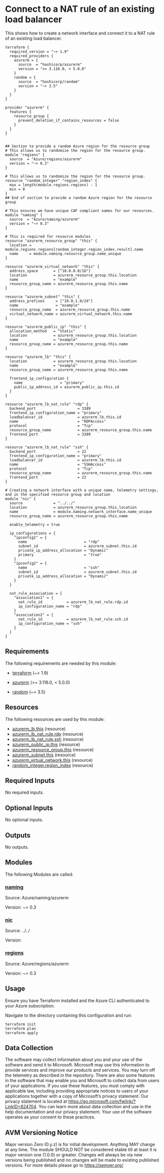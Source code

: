 <!-- BEGIN_TF_DOCS -->
# Connect to a NAT rule of an existing load balancer

This shows how to create a network interface and connect it to a NAT rule of an existing load balancer.

```hcl
terraform {
  required_version = "~> 1.9"
  required_providers {
    azurerm = {
      source  = "hashicorp/azurerm"
      version = ">= 3.116.0, < 5.0.0"
    }
    random = {
      source  = "hashicorp/random"
      version = "~> 3.5"
    }
  }
}

provider "azurerm" {
  features {
    resource_group {
      prevent_deletion_if_contains_resources = false
    }
  }
}


## Section to provide a random Azure region for the resource group
# This allows us to randomize the region for the resource group.
module "regions" {
  source  = "Azure/regions/azurerm"
  version = "~> 0.3"
}

# This allows us to randomize the region for the resource group.
resource "random_integer" "region_index" {
  max = length(module.regions.regions) - 1
  min = 0
}
## End of section to provide a random Azure region for the resource group

# This ensures we have unique CAF compliant names for our resources.
module "naming" {
  source  = "Azure/naming/azurerm"
  version = "~> 0.3"
}

# This is required for resource modules
resource "azurerm_resource_group" "this" {
  location = module.regions.regions[random_integer.region_index.result].name
  name     = module.naming.resource_group.name_unique
}

resource "azurerm_virtual_network" "this" {
  address_space       = ["10.0.0.0/16"]
  location            = azurerm_resource_group.this.location
  name                = "example"
  resource_group_name = azurerm_resource_group.this.name
}

resource "azurerm_subnet" "this" {
  address_prefixes     = ["10.0.1.0/24"]
  name                 = "example"
  resource_group_name  = azurerm_resource_group.this.name
  virtual_network_name = azurerm_virtual_network.this.name
}

resource "azurerm_public_ip" "this" {
  allocation_method   = "Static"
  location            = azurerm_resource_group.this.location
  name                = "example"
  resource_group_name = azurerm_resource_group.this.name
}

resource "azurerm_lb" "this" {
  location            = azurerm_resource_group.this.location
  name                = "example"
  resource_group_name = azurerm_resource_group.this.name

  frontend_ip_configuration {
    name                 = "primary"
    public_ip_address_id = azurerm_public_ip.this.id
  }
}

resource "azurerm_lb_nat_rule" "rdp" {
  backend_port                   = 3389
  frontend_ip_configuration_name = "primary"
  loadbalancer_id                = azurerm_lb.this.id
  name                           = "RDPAccess"
  protocol                       = "Tcp"
  resource_group_name            = azurerm_resource_group.this.name
  frontend_port                  = 3389
}

resource "azurerm_lb_nat_rule" "ssh" {
  backend_port                   = 22
  frontend_ip_configuration_name = "primary"
  loadbalancer_id                = azurerm_lb.this.id
  name                           = "SSHAccess"
  protocol                       = "Tcp"
  resource_group_name            = azurerm_resource_group.this.name
  frontend_port                  = 22
}

# Creating a network interface with a unique name, telemetry settings, and in the specified resource group and location
module "nic" {
  source              = "../../"
  location            = azurerm_resource_group.this.location
  name                = module.naming.network_interface.name_unique
  resource_group_name = azurerm_resource_group.this.name

  enable_telemetry = true

  ip_configurations = {
    "ipconfig1" = {
      name                          = "rdp"
      subnet_id                     = azurerm_subnet.this.id
      private_ip_address_allocation = "Dynamic"
      primary                       = "true"
    }
    "ipconfig2" = {
      name                          = "ssh"
      subnet_id                     = azurerm_subnet.this.id
      private_ip_address_allocation = "Dynamic"
    }
  }

  nat_rule_association = {
    "association1" = {
      nat_rule_id           = azurerm_lb_nat_rule.rdp.id
      ip_configuration_name = "rdp"
    }
    "association2" = {
      nat_rule_id           = azurerm_lb_nat_rule.ssh.id
      ip_configuration_name = "ssh"
    }
  }
}
```

<!-- markdownlint-disable MD033 -->
## Requirements

The following requirements are needed by this module:

- <a name="requirement_terraform"></a> [terraform](#requirement\_terraform) (~> 1.9)

- <a name="requirement_azurerm"></a> [azurerm](#requirement\_azurerm) (>= 3.116.0, < 5.0.0)

- <a name="requirement_random"></a> [random](#requirement\_random) (~> 3.5)

## Resources

The following resources are used by this module:

- [azurerm_lb.this](https://registry.terraform.io/providers/hashicorp/azurerm/latest/docs/resources/lb) (resource)
- [azurerm_lb_nat_rule.rdp](https://registry.terraform.io/providers/hashicorp/azurerm/latest/docs/resources/lb_nat_rule) (resource)
- [azurerm_lb_nat_rule.ssh](https://registry.terraform.io/providers/hashicorp/azurerm/latest/docs/resources/lb_nat_rule) (resource)
- [azurerm_public_ip.this](https://registry.terraform.io/providers/hashicorp/azurerm/latest/docs/resources/public_ip) (resource)
- [azurerm_resource_group.this](https://registry.terraform.io/providers/hashicorp/azurerm/latest/docs/resources/resource_group) (resource)
- [azurerm_subnet.this](https://registry.terraform.io/providers/hashicorp/azurerm/latest/docs/resources/subnet) (resource)
- [azurerm_virtual_network.this](https://registry.terraform.io/providers/hashicorp/azurerm/latest/docs/resources/virtual_network) (resource)
- [random_integer.region_index](https://registry.terraform.io/providers/hashicorp/random/latest/docs/resources/integer) (resource)

<!-- markdownlint-disable MD013 -->
## Required Inputs

No required inputs.

## Optional Inputs

No optional inputs.

## Outputs

No outputs.

## Modules

The following Modules are called:

### <a name="module_naming"></a> [naming](#module\_naming)

Source: Azure/naming/azurerm

Version: ~> 0.3

### <a name="module_nic"></a> [nic](#module\_nic)

Source: ../../

Version:

### <a name="module_regions"></a> [regions](#module\_regions)

Source: Azure/regions/azurerm

Version: ~> 0.3

## Usage

Ensure you have Terraform installed and the Azure CLI authenticated to your Azure subscription.

Navigate to the directory containing this configuration and run:

```
terraform init
terraform plan
terraform apply
```
<!-- markdownlint-disable-next-line MD041 -->
## Data Collection

The software may collect information about you and your use of the software and send it to Microsoft. Microsoft may use this information to provide services and improve our products and services. You may turn off the telemetry as described in the repository. There are also some features in the software that may enable you and Microsoft to collect data from users of your applications. If you use these features, you must comply with applicable law, including providing appropriate notices to users of your applications together with a copy of Microsoft’s privacy statement. Our privacy statement is located at <https://go.microsoft.com/fwlink/?LinkID=824704>. You can learn more about data collection and use in the help documentation and our privacy statement. Your use of the software operates as your consent to these practices.

## AVM Versioning Notice

Major version Zero (0.y.z) is for initial development. Anything MAY change at any time. The module SHOULD NOT be considered stable till at least it is major version one (1.0.0) or greater. Changes will always be via new versions being published and no changes will be made to existing published versions. For more details please go to https://semver.org/
<!-- END_TF_DOCS -->